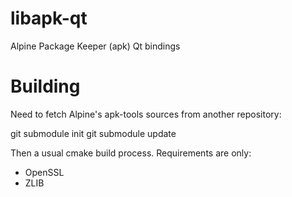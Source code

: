 # libapk-qt

Alpine Package Keeper (apk) Qt bindings

# Building

Need to fetch Alpine's apk-tools sources from another repository:

  git submodule init
  git submodule update

Then a usual cmake build process. Requirements are only:
 * OpenSSL
 * ZLIB
